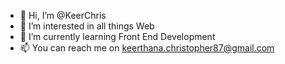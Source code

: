 - 👋 Hi, I’m @KeerChris
- 👀 I’m interested in all things Web
- 🌱 I’m currently learning Front End Development
- 📫 You can reach me on keerthana.christopher87@gmail.com

<!---
KeerChris/KeerChris is a ✨ special ✨ repository because its `README.md` (this file) appears on your GitHub profile.
You can click the Preview link to take a look at your changes.
--->
